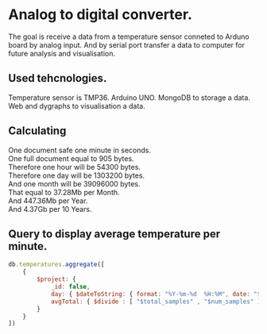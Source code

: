 # Analog to digital converter.

The goal is receive a data from a temperature sensor conneted to Arduno board by analog input. And by serial port transfer a data to computer for future analysis and visualisation.

## Used tehcnologies.

Temperature sensor is TMP36.
Arduino UNO.
MongoDB to storage a data.
Web and dygraphs to visualisation a data.

## Calculating

One document safe one minute in seconds.  
One full document equal to 905 bytes.  
Therefore one hour will be 54300 bytes.  
Therefore one day will be 1303200 bytes.  
And one month will be 39096000 bytes.  
That equal to 37.28Mb per Month.  
And 447.36Mb per Year.  
And 4.37Gb per 10 Years.   

## Query to display average temperature per minute.
```javascript
db.temperatures.aggregate([
	{ 
		$project: {
			_id: false,
			day: { $dateToString: { format: "%Y-%m-%d  %H:%M", date: "$timestamp" } },
			avgTotal: { $divide : [ "$total_samples" , "$num_samples" ] } 
		} 
	}
])
```

